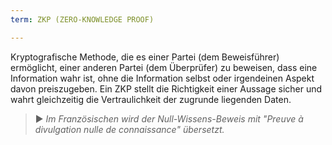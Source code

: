 ```yaml
---
term: ZKP (ZERO-KNOWLEDGE PROOF)

---
```

Kryptografische Methode, die es einer Partei (dem Beweisführer) ermöglicht, einer anderen Partei (dem Überprüfer) zu beweisen, dass eine Information wahr ist, ohne die Information selbst oder irgendeinen Aspekt davon preiszugeben. Ein ZKP stellt die Richtigkeit einer Aussage sicher und wahrt gleichzeitig die Vertraulichkeit der zugrunde liegenden Daten.

> ► *Im Französischen wird der Null-Wissens-Beweis mit "Preuve à divulgation nulle de connaissance" übersetzt.*